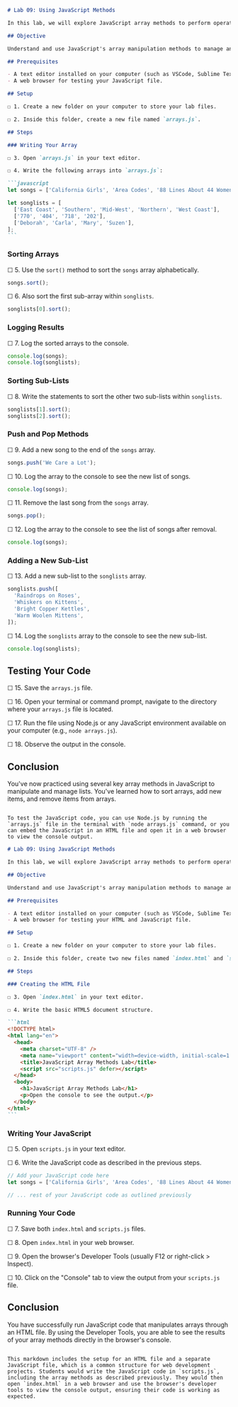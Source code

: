 ````markdown
# Lab 09: Using JavaScript Methods

In this lab, we will explore JavaScript array methods to perform operations such as sorting, adding, and removing elements. You'll practice these on a local environment instead of using an online editor like JSBin.

## Objective

Understand and use JavaScript's array manipulation methods to manage and manipulate list data.

## Prerequisites

- A text editor installed on your computer (such as VSCode, Sublime Text, or Atom).
- A web browser for testing your JavaScript file.

## Setup

☐ 1. Create a new folder on your computer to store your lab files.

☐ 2. Inside this folder, create a new file named `arrays.js`.

## Steps

### Writing Your Array

☐ 3. Open `arrays.js` in your text editor.

☐ 4. Write the following arrays into `arrays.js`:

```javascript
let songs = ['California Girls', 'Area Codes', '88 Lines About 44 Women'];

let songlists = [
  ['East Coast', 'Southern', 'Mid-West', 'Northern', 'West Coast'],
  ['770', '404', '718', '202'],
  ['Deborah', 'Carla', 'Mary', 'Suzen'],
];
```
````

### Sorting Arrays

☐ 5. Use the `sort()` method to sort the `songs` array alphabetically.

```javascript
songs.sort();
```

☐ 6. Also sort the first sub-array within `songlists`.

```javascript
songlists[0].sort();
```

### Logging Results

☐ 7. Log the sorted arrays to the console.

```javascript
console.log(songs);
console.log(songlists);
```

### Sorting Sub-Lists

☐ 8. Write the statements to sort the other two sub-lists within `songlists`.

```javascript
songlists[1].sort();
songlists[2].sort();
```

### Push and Pop Methods

☐ 9. Add a new song to the end of the `songs` array.

```javascript
songs.push('We Care a Lot');
```

☐ 10. Log the array to the console to see the new list of songs.

```javascript
console.log(songs);
```

☐ 11. Remove the last song from the `songs` array.

```javascript
songs.pop();
```

☐ 12. Log the array to the console to see the list of songs after removal.

```javascript
console.log(songs);
```

### Adding a New Sub-List

☐ 13. Add a new sub-list to the `songlists` array.

```javascript
songlists.push([
  'Raindrops on Roses',
  'Whiskers on Kittens',
  'Bright Copper Kettles',
  'Warm Woolen Mittens',
]);
```

☐ 14. Log the `songlists` array to the console to see the new sub-list.

```javascript
console.log(songlists);
```

## Testing Your Code

☐ 15. Save the `arrays.js` file.

☐ 16. Open your terminal or command prompt, navigate to the directory where your `arrays.js` file is located.

☐ 17. Run the file using Node.js or any JavaScript environment available on your computer (e.g., `node arrays.js`).

☐ 18. Observe the output in the console.

## Conclusion

You've now practiced using several key array methods in JavaScript to manipulate and manage lists. You've learned how to sort arrays, add new items, and remove items from arrays.

```

To test the JavaScript code, you can use Node.js by running the `arrays.js` file in the terminal with `node arrays.js` command, or you can embed the JavaScript in an HTML file and open it in a web browser to view the console output.
```

````markdown
# Lab 09: Using JavaScript Methods

In this lab, we will explore JavaScript array methods to perform operations such as sorting, adding, and removing elements. Instead of using JSBin, we'll be running our code locally with an HTML file that includes our JavaScript.

## Objective

Understand and use JavaScript's array manipulation methods to manage and manipulate list data.

## Prerequisites

- A text editor installed on your computer (such as VSCode, Sublime Text, or Atom).
- A web browser for testing your HTML and JavaScript file.

## Setup

☐ 1. Create a new folder on your computer to store your lab files.

☐ 2. Inside this folder, create two new files named `index.html` and `scripts.js`.

## Steps

### Creating the HTML File

☐ 3. Open `index.html` in your text editor.

☐ 4. Write the basic HTML5 document structure.

```html
<!DOCTYPE html>
<html lang="en">
  <head>
    <meta charset="UTF-8" />
    <meta name="viewport" content="width=device-width, initial-scale=1.0" />
    <title>JavaScript Array Methods Lab</title>
    <script src="scripts.js" defer></script>
  </head>
  <body>
    <h1>JavaScript Array Methods Lab</h1>
    <p>Open the console to see the output.</p>
  </body>
</html>
```
````

### Writing Your JavaScript

☐ 5. Open `scripts.js` in your text editor.

☐ 6. Write the JavaScript code as described in the previous steps.

```javascript
// Add your JavaScript code here
let songs = ['California Girls', 'Area Codes', '88 Lines About 44 Women'];

// ... rest of your JavaScript code as outlined previously
```

### Running Your Code

☐ 7. Save both `index.html` and `scripts.js` files.

☐ 8. Open `index.html` in your web browser.

☐ 9. Open the browser's Developer Tools (usually F12 or right-click > Inspect).

☐ 10. Click on the "Console" tab to view the output from your `scripts.js` file.

## Conclusion

You have successfully run JavaScript code that manipulates arrays through an HTML file. By using the Developer Tools, you are able to see the results of your array methods directly in the browser's console.

```

This markdown includes the setup for an HTML file and a separate JavaScript file, which is a common structure for web development projects. Students would write the JavaScript code in `scripts.js`, including the array methods as described previously. They would then open `index.html` in a web browser and use the browser's developer tools to view the console output, ensuring their code is working as expected.
```
